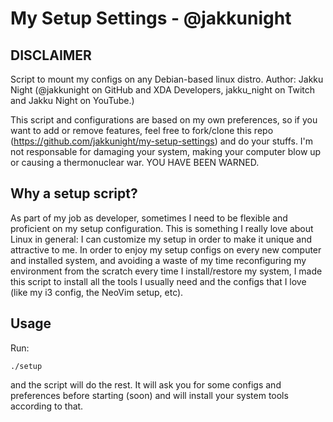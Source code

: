 # My Setup Settings - @jakkunight

## DISCLAIMER
Script to mount my configs on any Debian-based linux distro.
Author: Jakku Night (@jakkunight on GitHub and XDA Developers, jakku_night on Twitch and Jakku Night on YouTube.)

This script and configurations are based on my own preferences, so if you want to add or remove features, 
feel free to fork/clone this repo (https://github.com/jakkunight/my-setup-settings) and do your stuffs.
I'm not responsable for damaging your system, making your computer blow up or causing a thermonuclear war.
YOU HAVE BEEN WARNED.

## Why a setup script?
As part of my job as developer, sometimes I need to be flexible and proficient on my setup configuration. This is 
something I really love about Linux in general: I can customize my setup in order to make it unique and attractive 
to me. In order to enjoy my setup configs on every new computer and installed system, and avoiding a waste of my time 
reconfiguring my environment from the scratch every time I install/restore my system, I made this script
to install all the tools I usually need and the configs that I love (like my i3 config, the NeoVim setup, etc).

## Usage
Run:
```shell
./setup
```
and the script will do the rest.
It will ask you for some configs and preferences before starting (soon) and will install your system tools according to that.

